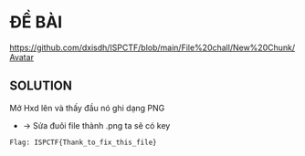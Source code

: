 # ĐỀ BÀI

https://github.com/dxisdh/ISPCTF/blob/main/File%20chall/New%20Chunk/Avatar

## SOLUTION 

Mở Hxd lên và thấy đầu nó ghi dạng PNG

-  -> Sửa đuôi file thành .png ta sẽ có key

`
  Flag: ISPCTF{Thank_to_fix_this_file}
`

